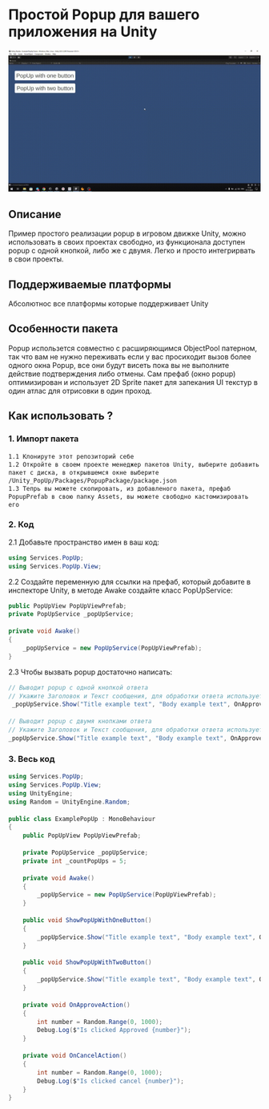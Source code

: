 # Простой Popup для вашего приложения на Unity
![](https://github.com/Rutherfordum/Unity_PopUp/blob/main/Demo/2023-12-07%2017-38-34%20-%20Trim.gif)

## Описание
Пример простого реализации popup в игровом движке Unity, можно использовать в своих проектах свободно, из функционала доступен popup с одной кнопкой, либо же с двумя. Легко и просто интегрирвать в свои проекты.

## Поддерживаемые платформы
Абсолютнос все платформы которые поддерживает Unity 

## Особенности пакета
Popup использется совместно с расширяющимся ObjectPool патерном, так что вам не нужно переживать если у вас просиходит вызов более одного окна Popup, все они будут висеть пока вы не выполните действие подтверждения либо отмены. Сам префаб (окно popup) оптимизирован и использует 2D Sprite пакет для запекания UI текстур в один атлас для отрисовки в один проход.  

## Как использовать ?
### 1. Импорт пакета
    1.1 Клонируте этот репозиторий себе 
    1.2 Откройте в своем проекте менеджер пакетов Unity, выберите добавить пакет с диска, в открывшемся окне выберите /Unity_PopUp/Packages/PopupPackage/package.json
    1.3 Тепрь вы можете скопировать, из добавленого пакета, префаб PopupPrefab в свою папку Assets, вы можете свободно кастомизировать его  
### 2. Код
2.1 Добавьте пространство имен в ваш код:

```C#
using Services.PopUp;
using Services.PopUp.View;
```

2.2 Создайте переменную для ссылки на префаб, который добавите в инспекторе Unity, в методе Awake создайте класс PopUpService:

```C#
public PopUpView PopUpViewPrefab;
private PopUpService _popUpService;

private void Awake()
{
    _popUpService = new PopUpService(PopUpViewPrefab);
}
```

2.3 Чтобы вызвать popup достаточно написать:
```C#
// Выводит popup с одной кнопкой ответа
// Укажите Заголовок и Текст сообщения, для обработки ответа используется Action
 _popUpService.Show("Title example text", "Body example text", OnApproveAction);

// Выводит popup с двумя кнопками ответа
// Укажите Заголовок и Текст сообщения, для обработки ответа используется Action
_popUpService.Show("Title example text", "Body example text", OnApproveAction, OnCancelAction);
```

### 3. Весь код 
```C#
using Services.PopUp;
using Services.PopUp.View;
using UnityEngine;
using Random = UnityEngine.Random;

public class ExamplePopUp : MonoBehaviour
{
    public PopUpView PopUpViewPrefab;

    private PopUpService _popUpService;
    private int _countPopUps = 5;

    private void Awake()
    {
        _popUpService = new PopUpService(PopUpViewPrefab);
    }

    public void ShowPopUpWithOneButton()
    {
        _popUpService.Show("Title example text", "Body example text", OnApproveAction);
    }

    public void ShowPopUpWithTwoButton()
    {
        _popUpService.Show("Title example text", "Body example text", OnApproveAction, OnCancelAction);
    }

    private void OnApproveAction()
    {
        int number = Random.Range(0, 1000);
        Debug.Log($"Is clicked Approved {number}");
    }

    private void OnCancelAction()
    {
        int number = Random.Range(0, 1000);
        Debug.Log($"Is clicked cancel {number}");
    }
}
```


